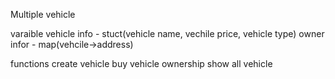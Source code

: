 Multiple vehicle

varaible
vehicle info - stuct(vehicle name, vechile price, vehicle type)
owner infor - map(vehcile->address)


functions 
create vehicle
buy vehicle
ownership
show all vehicle
